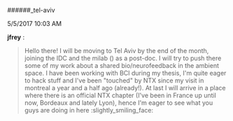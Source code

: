 ######_tel-aviv

5/5/2017 10:03 AM

 **jfrey** :

 ><!channel> Hello there! I will be moving to Tel Aviv by the end of the month, joining the IDC and the milab (<http://milab.idc.ac.il/>) as a post-doc. I will try to push there some of my work about a shared bio/neurofeedback in the ambient space.  I have been working with BCI during my thesis, I'm quite eager to hack stuff and I've been "touched" by NTX since my visit in montreal a year and a half ago (already!). At last I will arrive in a place where there is an official NTX chapter (I've been in France up until now, Bordeaux and lately Lyon), hence I'm eager to see what you guys are doing in here :slightly_smiling_face:

